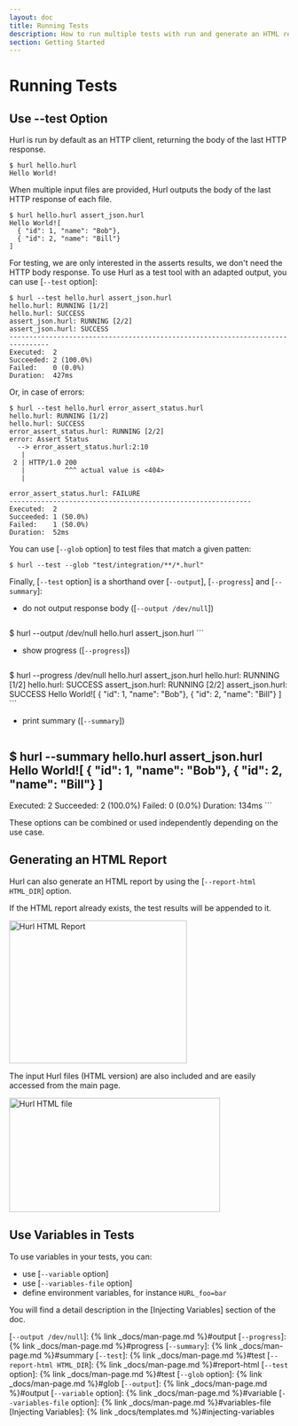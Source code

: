 ```yaml
---
layout: doc
title: Running Tests
description: How to run multiple tests with run and generate an HTML report.
section: Getting Started
---
```


# Running Tests

## Use --test Option

Hurl is run by default as an HTTP client, returning the body of the last HTTP response.

```shell
$ hurl hello.hurl
Hello World!
```

When multiple input files are provided, Hurl outputs the body of the last HTTP response of each file.

```shell
$ hurl hello.hurl assert_json.hurl
Hello World![
  { "id": 1, "name": "Bob"},
  { "id": 2, "name": "Bill"}
]
```

For testing, we are only interested in the asserts results, we don't need the HTTP body response. To use Hurl as a 
test tool with an adapted output, you can use [`--test` option]:

```shell
$ hurl --test hello.hurl assert_json.hurl
hello.hurl: RUNNING [1/2]
hello.hurl: SUCCESS
assert_json.hurl: RUNNING [2/2]
assert_json.hurl: SUCCESS
--------------------------------------------------------------------------------
Executed:  2
Succeeded: 2 (100.0%)
Failed:    0 (0.0%)
Duration:  427ms
```

Or, in case of errors:

```shell
$ hurl --test hello.hurl error_assert_status.hurl 
hello.hurl: RUNNING [1/2]
hello.hurl: SUCCESS
error_assert_status.hurl: RUNNING [2/2]
error: Assert Status
  --> error_assert_status.hurl:2:10
   |
 2 | HTTP/1.0 200
   |          ^^^ actual value is <404>
   |

error_assert_status.hurl: FAILURE
-------------------------------------------------------------
Executed:  2
Succeeded: 1 (50.0%)
Failed:    1 (50.0%)
Duration:  52ms
```

You can use [`--glob` option] to test files that match a given patten:

```shell
$ hurl --test --glob "test/integration/**/*.hurl"
```


Finally, [`--test` option] is a shorthand over [`--output`], [`--progress`] and [`--summary`]:

- do not output response body ([`--output /dev/null`])

    ```shell
$ hurl --output /dev/null hello.hurl assert_json.hurl
    ```

- show progress ([`--progress`])

    ```shell
$ hurl --progress /dev/null hello.hurl assert_json.hurl
hello.hurl: RUNNING [1/2]
hello.hurl: SUCCESS
assert_json.hurl: RUNNING [2/2]
assert_json.hurl: SUCCESS
Hello World![
{ "id": 1, "name": "Bob"},
{ "id": 2, "name": "Bill"}
]
    ```

- print summary ([`--summary`])

    ```shell
$ hurl --summary hello.hurl assert_json.hurl
Hello World![
{ "id": 1, "name": "Bob"},
{ "id": 2, "name": "Bill"}
]
--------------------------------------------------------------------------------
Executed:  2
Succeeded: 2 (100.0%)
Failed:    0 (0.0%)
Duration:  134ms
    ```

These options can be combined or used independently depending on the use case.


## Generating an HTML Report

Hurl can also generate an HTML report by using the [`--report-html HTML_DIR`] option.

If the HTML report already exists, the test results will be appended to it.

<img src="{{ '/assets/img/hurl-html-report.png' | prepend:site.baseurl }}" width="320" height="258" alt="Hurl HTML Report">

The input Hurl files (HTML version) are also included and are easily accessed from the main page.

<img src="{{ '/assets/img/hurl-html-file.png' | prepend:site.baseurl }}"  width="380" height="206" alt="Hurl HTML file">


## Use Variables in Tests

To use variables in your tests, you can:

- use [`--variable` option]
- use [`--variables-file` option]
- define environment variables, for instance `HURL_foo=bar`

You will find a detail description in the [Injecting Variables] section of the doc.

[`--output /dev/null`]: {% link _docs/man-page.md %}#output
[`--progress`]: {% link _docs/man-page.md %}#progress
[`--summary`]: {% link _docs/man-page.md %}#summary
[`--test`]: {% link _docs/man-page.md %}#test
[`--report-html HTML_DIR`]: {% link _docs/man-page.md %}#report-html
[`--test` option]: {% link _docs/man-page.md %}#test
[`--glob` option]: {% link _docs/man-page.md %}#glob
[`--output`]: {% link _docs/man-page.md %}#output
[`--variable` option]: {% link _docs/man-page.md %}#variable
[`--variables-file` option]: {% link _docs/man-page.md %}#variables-file
[Injecting Variables]: {% link _docs/templates.md %}#injecting-variables
